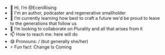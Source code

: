 - 👋 Hi, I’m @EceniRising
- 👀 I'm an author, podcaster and regenerative smallholder
- 🌱 I’m currently learning how best to craft a future we'd be proud to leave to the generations that follow us
- 💞️ I’m looking to collaborate on Plurality and all that arises from it 
- 📫 How to reach me: here will do 
- 😄 Pronouns: */* (but generally she/her) 
- ⚡ Fun fact: Change Is Coming

<!---
EceniRising/EceniRising is a ✨ special ✨ repository because its `README.md` (this file) appears on your GitHub profile.
You can click the Preview link to take a look at your changes.
--->
